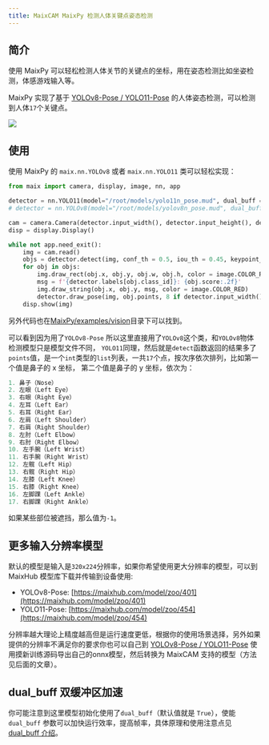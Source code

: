```yaml
---
title: MaixCAM MaixPy 检测人体关键点姿态检测
---
```



## 简介

使用 MaixPy 可以轻松检测人体关节的关键点的坐标，用在姿态检测比如坐姿检测，体感游戏输入等。

MaixPy 实现了基于 [YOLOv8-Pose / YOLO11-Pose](https://github.com/ultralytics/ultralytics) 的人体姿态检测，可以检测到人体`17`个关键点。

![](../../assets/body_keypoints.jpg)

## 使用

使用 MaixPy 的 `maix.nn.YOLOv8` 或者 `maix.nn.YOLO11` 类可以轻松实现：

```python
from maix import camera, display, image, nn, app

detector = nn.YOLO11(model="/root/models/yolo11n_pose.mud", dual_buff = True)
# detector = nn.YOLOv8(model="/root/models/yolov8n_pose.mud", dual_buff = True)

cam = camera.Camera(detector.input_width(), detector.input_height(), detector.input_format())
disp = display.Display()

while not app.need_exit():
    img = cam.read()
    objs = detector.detect(img, conf_th = 0.5, iou_th = 0.45, keypoint_th = 0.5)
    for obj in objs:
        img.draw_rect(obj.x, obj.y, obj.w, obj.h, color = image.COLOR_RED)
        msg = f'{detector.labels[obj.class_id]}: {obj.score:.2f}'
        img.draw_string(obj.x, obj.y, msg, color = image.COLOR_RED)
        detector.draw_pose(img, obj.points, 8 if detector.input_width() > 480 else 4, image.COLOR_RED)
    disp.show(img)
```

另外代码也在[MaixPy/examples/vision](https://github.com/sipeed/MaixPy/tree/main/examples/vision/ai_vision)目录下可以找到。

可以看到因为用了`YOLOv8-Pose` 所以这里直接用了`YOLOv8`这个类，和`YOLOv8`物体检测模型只是模型文件不同， `YOLO11`同理，然后就是`detect`函数返回的结果多了`points`值，是一个`int`类型的`list`列表，一共`17`个点，按次序依次排列，比如第一个值是鼻子的 x 坐标， 第二个值是鼻子的 y 坐标，依次为：

```python
1. 鼻子（Nose）
2. 左眼（Left Eye）
3. 右眼（Right Eye）
4. 左耳（Left Ear）
5. 右耳（Right Ear）
6. 左肩（Left Shoulder）
7. 右肩（Right Shoulder）
8. 左肘（Left Elbow）
9. 右肘（Right Elbow）
10. 左手腕（Left Wrist）
11. 右手腕（Right Wrist）
12. 左髋（Left Hip）
13. 右髋（Right Hip）
14. 左膝（Left Knee）
15. 右膝（Right Knee）
16. 左脚踝（Left Ankle）
17. 右脚踝（Right Ankle）
```

如果某些部位被遮挡，那么值为`-1`。


## 更多输入分辨率模型

默认的模型是输入是`320x224`分辨率，如果你希望使用更大分辨率的模型，可以到 MaixHub 模型库下载并传输到设备使用:
* YOLOv8-Pose: [https://maixhub.com/model/zoo/401](https://maixhub.com/model/zoo/401)
* YOLO11-Pose: [https://maixhub.com/model/zoo/454](https://maixhub.com/model/zoo/454)

分辨率越大理论上精度越高但是运行速度更低，根据你的使用场景选择，另外如果提供的分辨率不满足你的要求你也可以自己到 [YOLOv8-Pose / YOLO11-Pose](https://github.com/ultralytics/ultralytics) 使用摸新训练源码导出自己的onnx模型，然后转换为 MaixCAM 支持的模型（方法见后面的文章）。


## dual_buff 双缓冲区加速

你可能注意到这里模型初始化使用了`dual_buff`（默认值就是 `True`），使能 `dual_buff` 参数可以加快运行效率，提高帧率，具体原理和使用注意点见 [dual_buff 介绍](./dual_buff.md)。


